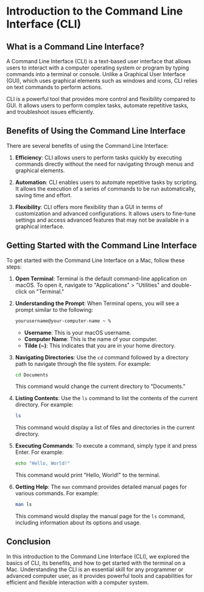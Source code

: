 # Introduction to the Command Line Interface (CLI)

## What is a Command Line Interface?

A Command Line Interface (CLI) is a text-based user interface that allows users to interact with a computer operating system or program by typing commands into a terminal or console. Unlike a Graphical User Interface (GUI), which uses graphical elements such as windows and icons, CLI relies on text commands to perform actions.

CLI is a powerful tool that provides more control and flexibility compared to GUI. It allows users to perform complex tasks, automate repetitive tasks, and troubleshoot issues efficiently.

## Benefits of Using the Command Line Interface

There are several benefits of using the Command Line Interface:

1. **Efficiency**: CLI allows users to perform tasks quickly by executing commands directly without the need for navigating through menus and graphical elements.

2. **Automation**: CLI enables users to automate repetitive tasks by scripting. It allows the execution of a series of commands to be run automatically, saving time and effort.

3. **Flexibility**: CLI offers more flexibility than a GUI in terms of customization and advanced configurations. It allows users to fine-tune settings and access advanced features that may not be available in a graphical interface.

## Getting Started with the Command Line Interface

To get started with the Command Line Interface on a Mac, follow these steps:

1. **Open Terminal**: Terminal is the default command-line application on macOS. To open it, navigate to "Applications" > "Utilities" and double-click on "Terminal."

2. **Understanding the Prompt**: When Terminal opens, you will see a prompt similar to the following:

   ```bash
   yourusername@your-computer-name ~ %
   ```

   - **Username**: This is your macOS username.
   - **Computer Name**: This is the name of your computer.
   - **Tilde (~)**: This indicates that you are in your home directory.

3. **Navigating Directories**: Use the `cd` command followed by a directory path to navigate through the file system. For example:

   ```bash
   cd Documents
   ```

   This command would change the current directory to "Documents."

4. **Listing Contents**: Use the `ls` command to list the contents of the current directory. For example:

   ```bash
   ls
   ```

   This command would display a list of files and directories in the current directory.

5. **Executing Commands**: To execute a command, simply type it and press Enter. For example:

   ```bash
   echo "Hello, World!"
   ```

   This command would print "Hello, World!" to the terminal.

6. **Getting Help**: The `man` command provides detailed manual pages for various commands. For example:

   ```bash
   man ls
   ```

   This command would display the manual page for the `ls` command, including information about its options and usage.

## Conclusion

In this introduction to the Command Line Interface (CLI), we explored the basics of CLI, its benefits, and how to get started with the terminal on a Mac. Understanding the CLI is an essential skill for any programmer or advanced computer user, as it provides powerful tools and capabilities for efficient and flexible interaction with a computer system.
